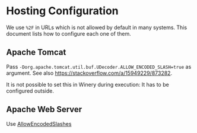 # Hosting Configuration

We use `%2F` in URLs which is not allowed by default in many systems.
This document lists how to configure each one of them.

## Apache Tomcat

Pass `-Dorg.apache.tomcat.util.buf.UDecoder.ALLOW_ENCODED_SLASH=true` as argument.
See also <https://stackoverflow.com/a/15949229/873282>.

It is not possible to set this in Winery during execution:
It has to be configured outside.

## Apache Web Server

Use [AllowEncodedSlashes](http://httpd.apache.org/docs/2.2/mod/core.html#allowencodedslashes)
